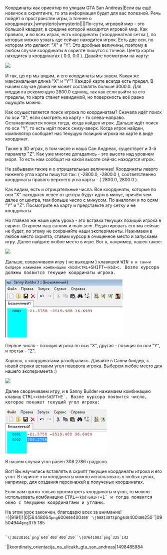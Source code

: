Координаты как ориентир по улицам GTA San Andreas|Если вы ещё новичок в скриптинге, то эта информация будет для вас полезной. Речь пойдёт о пространстве игры, а точнее о координатах.|wmysterio|wmysterio||||По-сути, игровой мир - это большой квадрат, в средине которой находится игровой мир. Как правило, и во всех играх, есть координаты ( координатная сетка ), по которых можно узнать где сейчас находится игрок. Есть две оси, по котором это делают: "X" и "Y". Это дробные величины, поэтому в любом случае координаты в скрипте пишутся с точной. Центр карты находится в координатах ( 0.0, 0.0 ). Давайте посмотрим на карту:

<!--IMG1--><img src="https://github.com/wmysterio/scm-scripting-lessons/raw/resources/_pu/0/56448064.png" /><!--IMG1-->

И так, центр мы видим, и его координаты мы знаем. Какая же максимальная длина "X" и "Y"? Каждой карте всегда есть предел. В нашем случае длина не может составлять больше 3000.0. Для моддинга рекомендую 2800.0 единиц, так как если выйти за его пределы, то карта станет невидимой, но поверхность всё равно ощущать можно.

Как осуществляется поиск игрока по координатам? Сначала идёт поиск по оси "Х", если смотреть на карту - то слева-направо. Останавливается поиск тогда, когда найден игрок. Дальше идёт поиск по оси "Y", то есть идёт поиск снизу-вверх. Когда игрок найден, компилятор сообщает нас текущую позицию игрока на карте в виде координат.

Также в 3D играх, в том числе и наша Сан Андреас, существует и 3-й параметр "Z". Как уже многие догадались - это высота над уровнем моря. То есть нам сообщат на какой высоте сейчас находится игрок.

Не забываем также и о отрицательных величинах! Координаты левого нижнего угла карты пишутся так: ( -2800.0, -2800.0 ), соответственно координаты правого верхнего угла карты - ( 2800.0, 2800.0 ).

Как видим, есть и отрицательные числа. Все координаты, которые по оси "X" находятся левее от центра будут идти в минус, причём чем далее от центра, тем больше число с минусом. По аналогии и по осям "Y" и "Z". Посмотрите на карту и представьте эту сетку и её координаты.

Но главная же наше цель урока - это вставка текущих позиций игрока в скрипт. Откроем наш санник и main.scm. Редактировать его мы сейчас не будет, по этому не сохраняйте наши эксперименты. Нажимаем в любое место скрипта, ставим курсор в очищенное место и запускаем игру. Далее найдите любое место в игре. Вот я, например, нашел такое:

<!--IMG2--><img src="https://github.com/wmysterio/scm-scripting-lessons/raw/resources/_pu/0/00814873.png" /><!--IMG2-->

Дальше, сворачиваем игру ( не выходим ) клавишей <kbd>WIN` в и санни билдере нажимаем комбинацию <kbd>CTRL`+<kbd>SHIFT`+<kbd>C`. Возле курсора должны появится текущие координаты игрока.

<!--IMG3--><img src="/_pu/0/09504944.png" /><!--IMG3-->

Первое число - позиция игрока по оси "X", другая - позиция по оси "Y", и третья - "Z".

Хорошо, с координатами разобрались. Давайте в Санни билдер, с новой строки вставим угол поворота игрока. Выберем любое место для нашего эксперимента :)

<!--IMG4--><img src="https://github.com/wmysterio/scm-scripting-lessons/raw/resources/_pu/0/36238161.png" /><!--IMG4-->

Далее сворачиваем игру, и в Sanny Builder нажимаем комбинацию клавиш <kbd>CTRL`+<kbd>SHIFT`+<kbd>E`. Возле курсора появится число, которое покажет текущий угол игрока:

<!--IMG5--><img src="/_pu/0/07641083.png" /><!--IMG5-->

В нашем случаи угол равен 308.2786 градусов.

Вот! Вы научились вставлять в скрипт текущие координаты игрока и его угол. В скрипте эти координаты можно использовать в любых целях, например, для создания персонажей в полученых координатах.

Если вам нужно только просмотреть координаты и угол, то можно использовать комбинацию <kbd>CTRL`+<kbd>SHIFT`+<kbd>1` и тогда появится окно с текущими координатами и углами.

На этом урок закончен, благодарю всех за внимание! =)|9191|1|0|56448064`png`600`600`400`400``\|00814873`png`640`400`400`250``\|09504944`png`375`185
```

`\|36238161`png`640`400`400`250``\|07641083`png`325`142
```

`\||koordinaty_orientacija_na_ulicakh_gta_san_andreas|1498485984